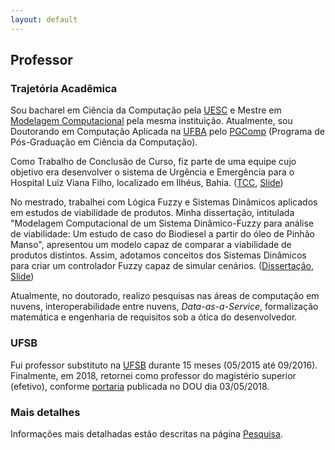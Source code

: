 ```yaml
---
layout: default
---
```


## Professor

### Trajetória Acadêmica

Sou bacharel em Ciência da Computação pela [UESC](http://uesc.br/) e Mestre em [Modelagem Computacional](http://nbcgib.uesc.br/ppgmc/) pela mesma instituição. Atualmente, sou Doutorando em Computação Aplicada na [UFBA](https://www.ufba.br/) pelo [PGComp](http://wiki.dcc.ufba.br/PGComp) (Programa de Pós-Graduação em Ciência da Computação).

Como Trabalho de Conclusão de Curso, fiz parte de uma equipe cujo objetivo era desenvolver o sistema de Urgência e Emergência para o Hospital Luiz Viana Filho, localizado em Ilhéus, Bahia. ([TCC](/files/TCC-Elivaldo-Final.pdf), [Slide](/files/ApresTCC.pdf))

No mestrado, trabalhei com Lógica Fuzzy e Sistemas Dinâmicos aplicados em estudos de viabilidade de produtos. Minha dissertação, intitulada "Modelagem Computacional de um Sistema Dinâmico-Fuzzy para análise de viabilidade: Um estudo de caso do Biodiesel a partir do óleo de Pinhão Manso", apresentou um modelo capaz de comparar a viabilidade de produtos distintos. Assim, adotamos conceitos dos Sistemas Dinâmicos para criar um controlador Fuzzy capaz de simular cenários. ([Dissertação](/files/Dissertation-Master.pdf), [Slide](/files/ApresMestrado.pdf))

Atualmente, no doutorado, realizo pesquisas nas áreas de computação em nuvens, interoperabilidade entre nuvens, _Data-as-a-Service_, formalização matemática e engenharia de requisitos sob a ótica do desenvolvedor.

### UFSB

Fui professor substituto na [UFSB](http://www.ufsb.edu.br/) durante 15 meses (05/2015 até 09/2016). Finalmente, em 2018, retornei como professor do magistério superior (efetivo), conforme [portaria](http://pesquisa.in.gov.br/imprensa/jsp/visualiza/index.jsp?data=08/05/2018&jornal=529&pagina=36) publicada no DOU dia 03/05/2018.

### Mais detalhes

Informações mais detalhadas estão descritas na página [Pesquisa](/pages/pesquisa).
